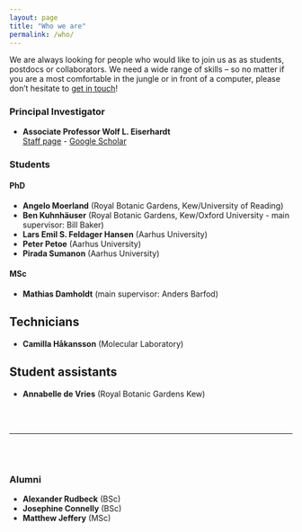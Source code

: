 ```yaml
---
layout: page
title: "Who we are"
permalink: /who/
---
```


We are always looking for people who would like to join us as as students, postdocs or collaborators. We need a wide range of skills – so no matter if you are a most comfortable in the jungle or in front of a computer, please don’t hesitate to [get in touch](mailto:wolf.eiserhardt@bios.au.dk)!

### Principal Investigator

- **Associate Professor Wolf L. Eiserhardt** <br>
[Staff page](https://pure.au.dk/portal/en/wolf.eiserhardt@bios.au.dk) - [Google Scholar](https://scholar.google.com/citations?user=X419fPAAAAAJ&hl=de)

### Students

#### PhD
- **Angelo Moerland** (Royal Botanic Gardens, Kew/University of Reading)
- **Ben Kuhnhäuser** (Royal Botanic Gardens, Kew/Oxford University - main supervisor: Bill Baker)
- **Lars Emil S. Feldager Hansen** (Aarhus University) 
- **Peter Petoe** (Aarhus University)
- **Pirada Sumanon** (Aarhus University)

#### MSc 
- **Mathias Damholdt** (main supervisor: Anders Barfod)

## Technicians
- **Camilla Håkansson** (Molecular Laboratory)

## Student assistants
- **Annabelle de Vries** (Royal Botanic Gardens Kew)

<br><br>

***

<br><br>

### Alumni
- **Alexander Rudbeck** (BSc)
- **Josephine Connelly** (BSc)
- **Matthew Jeffery** (MSc)